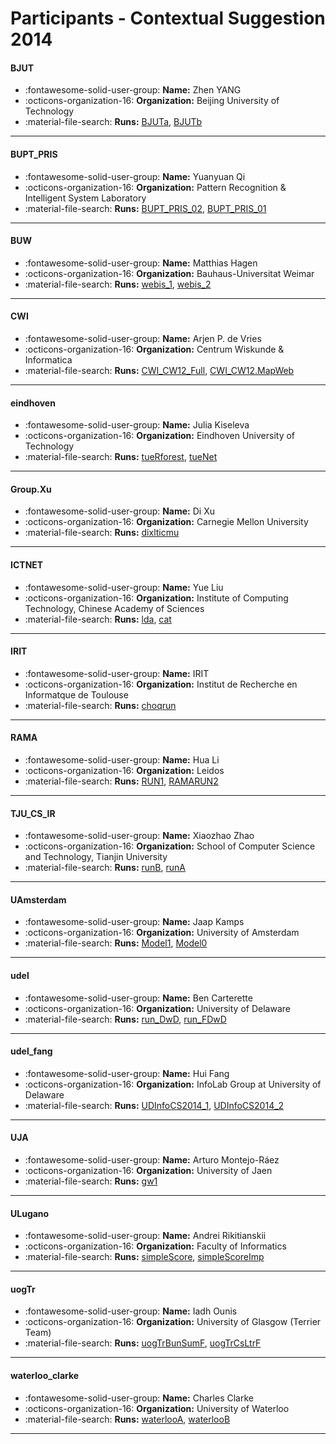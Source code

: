 # Participants - Contextual Suggestion 2014 

#### BJUT
 - :fontawesome-solid-user-group: **Name:** Zhen YANG
 - :octicons-organization-16: **Organization:** Beijing University of Technology
 - :material-file-search: **Runs:** [BJUTa](./runs.md#bjuta), [BJUTb](./runs.md#bjutb) 

---
#### BUPT_PRIS
 - :fontawesome-solid-user-group: **Name:** Yuanyuan Qi
 - :octicons-organization-16: **Organization:** Pattern Recognition & Intelligent System Laboratory
 - :material-file-search: **Runs:** [BUPT_PRIS_02](./runs.md#bupt_pris_02), [BUPT_PRIS_01](./runs.md#bupt_pris_01) 

---
#### BUW
 - :fontawesome-solid-user-group: **Name:** Matthias Hagen
 - :octicons-organization-16: **Organization:** Bauhaus-Universitat Weimar
 - :material-file-search: **Runs:** [webis_1](./runs.md#webis_1), [webis_2](./runs.md#webis_2) 

---
#### CWI
 - :fontawesome-solid-user-group: **Name:** Arjen P. de Vries
 - :octicons-organization-16: **Organization:** Centrum Wiskunde & Informatica
 - :material-file-search: **Runs:** [CWI_CW12_Full](./runs.md#cwi_cw12_full), [CWI_CW12.MapWeb](./runs.md#cwi_cw12.mapweb) 

---
#### eindhoven
 - :fontawesome-solid-user-group: **Name:** Julia Kiseleva
 - :octicons-organization-16: **Organization:** Eindhoven University of Technology
 - :material-file-search: **Runs:** [tueRforest](./runs.md#tuerforest), [tueNet](./runs.md#tuenet) 

---
#### Group.Xu
 - :fontawesome-solid-user-group: **Name:** Di Xu
 - :octicons-organization-16: **Organization:** Carnegie Mellon University
 - :material-file-search: **Runs:** [dixlticmu](./runs.md#dixlticmu) 

---
#### ICTNET
 - :fontawesome-solid-user-group: **Name:** Yue Liu
 - :octicons-organization-16: **Organization:** Institute of Computing Technology, Chinese Academy of Sciences
 - :material-file-search: **Runs:** [lda](./runs.md#lda), [cat](./runs.md#cat) 

---
#### IRIT
 - :fontawesome-solid-user-group: **Name:** IRIT
 - :octicons-organization-16: **Organization:** Institut de Recherche en Informatque de Toulouse
 - :material-file-search: **Runs:** [choqrun](./runs.md#choqrun) 

---
#### RAMA
 - :fontawesome-solid-user-group: **Name:** Hua Li
 - :octicons-organization-16: **Organization:** Leidos
 - :material-file-search: **Runs:** [RUN1](./runs.md#run1), [RAMARUN2](./runs.md#ramarun2) 

---
#### TJU_CS_IR
 - :fontawesome-solid-user-group: **Name:** Xiaozhao Zhao
 - :octicons-organization-16: **Organization:** School of Computer Science and Technology, Tianjin University
 - :material-file-search: **Runs:** [runB](./runs.md#runb), [runA](./runs.md#runa) 

---
#### UAmsterdam
 - :fontawesome-solid-user-group: **Name:** Jaap Kamps
 - :octicons-organization-16: **Organization:** University of Amsterdam
 - :material-file-search: **Runs:** [Model1](./runs.md#model1), [Model0](./runs.md#model0) 

---
#### udel
 - :fontawesome-solid-user-group: **Name:** Ben Carterette
 - :octicons-organization-16: **Organization:** University of Delaware
 - :material-file-search: **Runs:** [run_DwD](./runs.md#run_dwd), [run_FDwD](./runs.md#run_fdwd) 

---
#### udel_fang
 - :fontawesome-solid-user-group: **Name:** Hui Fang
 - :octicons-organization-16: **Organization:** InfoLab Group at University of Delaware
 - :material-file-search: **Runs:** [UDInfoCS2014_1](./runs.md#udinfocs2014_1), [UDInfoCS2014_2](./runs.md#udinfocs2014_2) 

---
#### UJA
 - :fontawesome-solid-user-group: **Name:** Arturo Montejo-Ráez
 - :octicons-organization-16: **Organization:** University of Jaen
 - :material-file-search: **Runs:** [gw1](./runs.md#gw1) 

---
#### ULugano
 - :fontawesome-solid-user-group: **Name:** Andrei Rikitianskii
 - :octicons-organization-16: **Organization:** Faculty of Informatics
 - :material-file-search: **Runs:** [simpleScore](./runs.md#simplescore), [simpleScoreImp](./runs.md#simplescoreimp) 

---
#### uogTr
 - :fontawesome-solid-user-group: **Name:** Iadh Ounis
 - :octicons-organization-16: **Organization:** University of Glasgow (Terrier Team)
 - :material-file-search: **Runs:** [uogTrBunSumF](./runs.md#uogtrbunsumf), [uogTrCsLtrF](./runs.md#uogtrcsltrf) 

---
#### waterloo_clarke
 - :fontawesome-solid-user-group: **Name:** Charles Clarke
 - :octicons-organization-16: **Organization:** University of Waterloo
 - :material-file-search: **Runs:** [waterlooA](./runs.md#waterlooa), [waterlooB](./runs.md#waterloob) 

---
